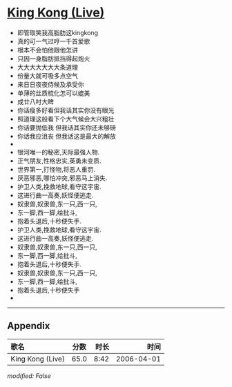# [King Kong (Live)](https://music.163.com/song?id=65911)

* 即管取笑我高脂肪这kingkong
* 真的可一气过哼一千首爱歌
* 根本不会怕他跟他怎讲
* 只因一身脂肪抵挡得起炮火
* 大大大大大大大条道理
* 份量大就可吸多点空气
* 来日日夜夜侍候及承受你
* 单薄的丝质梳化怎可以媲美
* 成廿八吋大睥
* 你话瘦多好看但我话其实你没有眼光
* 照道理这般看下个大气候会大兴粗壮
* 你话要抛低我 但我话其实你还未够磅
* 你话我应沮丧 但我话这是最大的解放
* 
* 银河唯一的秘密,天际最强人物.
* 正气朋友,性格忠实,英勇未变质.
* 世界第一,打怪物,将恶人重罚.
* 厌恶邪恶,哪怕冲突,邪恶马上消失.
* 护卫人类,挽救地球,看守这宇宙.
* 这进行曲一高奏,妖怪便逃走.
* 奴隶兽,奴隶兽,东一只,西一只,
* 东一脚,西一脚,给批斗,
* 抱着头退后,十秒便失手.
* 护卫人类,挽救地球,看守这宇宙.
* 这进行曲一高奏,妖怪便逃走.
* 奴隶兽,奴隶兽,东一只,西一只,
* 东一脚,西一脚,给批斗,
* 抱着头退后,十秒便失手.
* 奴隶兽,奴隶兽,东一只,西一只,
* 东一脚,西一脚,给批斗,
* 抱着头退后,十秒便失手
* 


---

## Appendix

|歌名|分数|时长|时间|
|:---|:---:|---:|---:|
|King Kong (Live)|65.0|8:42|2006-04-01

*modified: False*